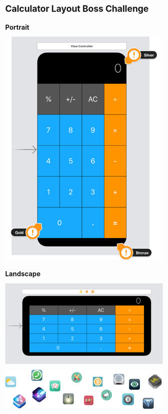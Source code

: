 

# Calculator Layout Boss Challenge


## Portrait

![Portrait](Documentation/Portrait.png)

## Landscape
![Landscape](Documentation/Landscape.png)



![End Banner](Documentation/readme-end-banner.png)

